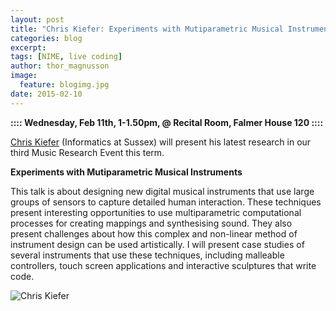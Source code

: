 ```yaml
---
layout: post
title: "Chris Kiefer: Experiments with Mutiparametric Musical Instruments"
categories: blog
excerpt:
tags: [NIME, live coding]
author: thor_magnusson
image:
  feature: blogimg.jpg
date: 2015-02-10
---
```


**:::: Wednesday, Feb 11th, 1-1.50pm, @ Recital Room, Falmer House 120 ::::**

[Chris Kiefer](http://luuma.net/) (Informatics at Sussex) will present his latest research in our third Music Research Event this term.

**Experiments with Mutiparametric Musical Instruments**

This talk is about designing new digital musical instruments that use large groups of sensors to capture detailed human interaction.  These techniques present interesting opportunities to use multiparametric computational processes for creating mappings and synthesising sound. They also present challenges about how this complex and non-linear method of instrument design can be used artistically. I will present case studies of several instruments that use these techniques, including malleable controllers, touch screen applications and interactive sculptures that write code.

![Chris Kiefer]( {{site.url}}/images/chris_kiefer.jpg)